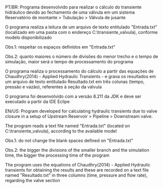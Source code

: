 PT/BR:
Programa desenvolvido para realizar o cálculo do transiente hidráulico devido ao fechamento de uma válvula em um sistema Reservatório de montante > Tubulação > Válvula de jusante

O programa realiza a leitura de um arquivo de texto entitulado "Entrada.txt" (localizado em uma pasta com o endereço C:\transiente_valvula), conforme modelo disponibilizado

Obs.1: respeitar os espaços definidos em "Entrada.txt"

Obs.2: quanto maiores o número de divisões do menor trecho e o tempo de simulação, maior será o tempo de processamento do programa

O programa realiza o processamento do cálculo a partir das equações de Chaudhry(2014) - Applied Hydraulic Transients - e grava os resultados em um arquivo de texto entitulado Resultado.txt em três colunas (tempo, pressão e vazão), referentes à seção da válvula

O programa foi desenvolvido com a versão 8.211 da JDK e deve ser executado a partir da IDE Eclipe

EN/US:
Program developed for calculating hydraulic transients due to valve closure in a setup of Upstream Reservoir > Pipeline > Downstream valve.

The program reads a text file named "Entrada.txt" (located on C:\transiente_valvula), according to the available model

Obs.1: do not change the blank spaces defined on "Entrada.txt"

Obs.2: the bigger the divisions of the smaller branch and the simulation time, the bigger the processing time of the program

The program uses the equations of Chaudhry(2014) - Applied Hydraulic transients for obtaining the results and these are recorded on a text file named "Resultado.txt" in three columns (time, pressure and flow rate), regarding the valve section